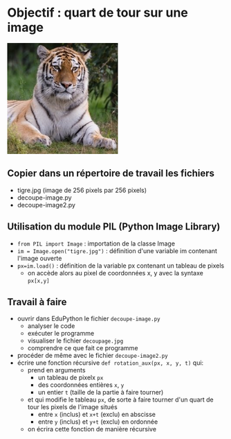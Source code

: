 # Objectif : quart de tour sur une image

![image de tigre](tigre.jpg)

## Copier dans un répertoire de travail les fichiers
* tigre.jpg (image de 256 pixels par 256 pixels)
* decoupe-image.py
* decoupe-image2.py
## Utilisation du module PIL (Python Image Library)
* `from PIL import Image` : importation de la classe Image 
* `im = Image.open("tigre.jpg")` : définition d'une variable im contenant l'image ouverte
* `px=im.load()`  : définition de la variable px contenant un tableau de pixels
   * on accède alors au pixel de coordonnées x, y avec la syntaxe `px[x,y]`
## Travail à faire
* ouvrir dans EduPython le fichier `decoupe-image.py`
   * analyser le code
   * exécuter le programme
   * visualiser le fichier `decoupage.jpg`
   * comprendre ce que fait ce programme
* procéder de même avec le fichier `decoupe-image2.py`
* écrire une fonction récursive `def rotation_aux(px, x, y, t)` qui:
   * prend en arguments
      * un tableau de pixelx `px`
      * des coordonnées entières `x`, `y`
      * un entier `t` (taille de la partie à faire tourner)
   * et qui modifie le tableau `px`, de sorte à faire tourner d'un quart de tour les pixels de l'image situés 
      * entre `x` (inclus) et `x+t` (exclu) en abscisse
      * entre `y` (inclus) et `y+t` (exclu) en ordonnée
   * on écrira cette fonction de manière récursive
